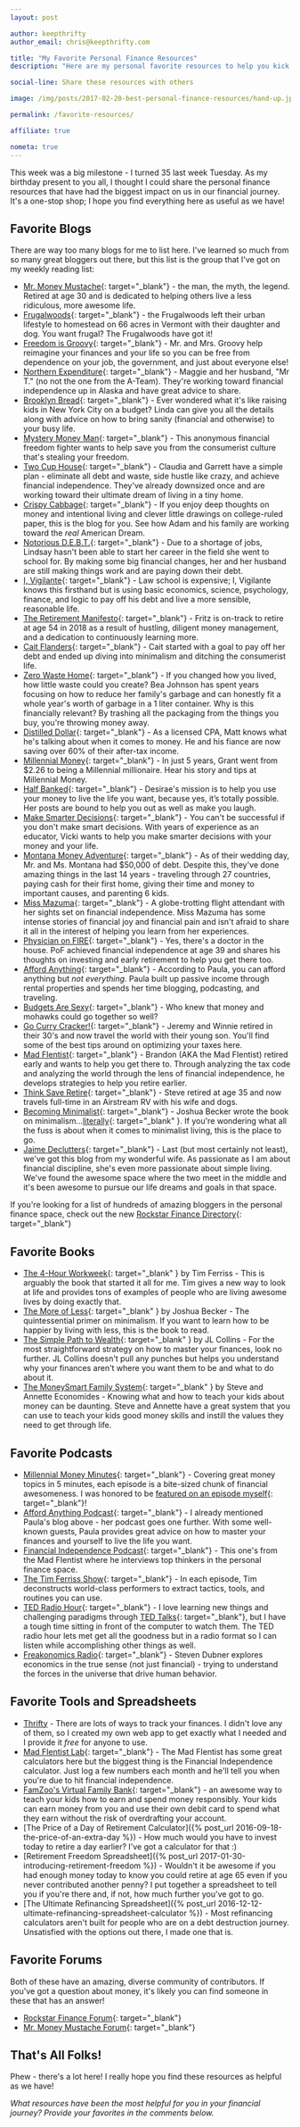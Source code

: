 ```yaml
---
layout: post

author: keepthrifty
author_email: chris@keepthrifty.com

title: "My Favorite Personal Finance Resources"
description: "Here are my personal favorite resources to help you kick financial butt. Blogs, books, podcasts, tools, spreadsheets, and more - find the best of the best here."

social-line: Share these resources with others

image: /img/posts/2017-02-20-best-personal-finance-resources/hand-up.jpg

permalink: /favorite-resources/

affiliate: true

nometa: true
---
```


This week was a big milestone - I turned 35 last week Tuesday. As my birthday present to you all, I thought I could share the personal finance resources that have had the biggest impact on us in our financial journey. It's a one-stop shop; I hope you find everything here as useful as we have!

## Favorite Blogs

There are way too many blogs for me to list here. I've learned so much from so many great bloggers out there, but this list is the group that I've got on my weekly reading list:

- [Mr. Money Mustache](http://www.mrmoneymustache.com/){: target="_blank"} - the man, the myth, the legend. Retired at age 30 and is dedicated to helping others live a less ridiculous, more awesome life.
- [Frugalwoods](http://www.frugalwoods.com/){: target="_blank"} - the Frugalwoods left their urban lifestyle to homestead on 66 acres in Vermont with their daughter and dog. You want frugal? The Frugalwoods have got it!
- [Freedom is Groovy](http://freedomisgroovy.com/){: target="_blank"} - Mr. and Mrs. Groovy help reimagine your finances and your life so you can be free from dependence on your job, the government, and just about everyone else!
- [Northern Expenditure](http://northernexpenditure.com/){: target="_blank"} - Maggie and her husband, "Mr T." (no not the one from the A-Team). They're working toward financial independence up in Alaska and have great advice to share.
- [Brooklyn Bread](http://www.bklynbread.com/){: target="_blank"} - Ever wondered what it's like raising kids in New York City on a budget? Linda can give you all the details along with advice on how to bring sanity (financial and otherwise) to your busy life.
- [Mystery Money Man](http://www.mysterymoneyman.com/){: target="_blank"} - This anonymous financial freedom fighter wants to help save you from the consumerist culture that's stealing your freedom.
- [Two Cup House](http://twocuphouse.com/){: target="_blank"} - Claudia and Garrett have a simple plan - eliminate all debt and waste, side hustle like crazy, and achieve financial independence. They've already downsized once and are working toward their ultimate dream of living in a tiny home.
- [Crispy Cabbage](https://crispycabbage.com/){: target="_blank"} - If you enjoy deep thoughts on money and intentional living and clever little drawings on college-ruled paper, this is the blog for you. See how Adam and his family are working toward the _real_ American Dream.
- [Notorious D.E.B.T.](http://notoriousdebt.com/){: target="_blank"} - Due to a shortage of jobs, Lindsay hasn't been able to start her career in the field she went to school for. By making some big financial changes, her and her husband are still making things work and are paying down their debt.
- [I, Vigilante](http://www.ivigilante.com/){: target="_blank"} - Law school is expensive; I, Vigilante knows this firsthand but is using basic economics, science, psychology, finance, and logic to pay off his debt and live a more sensible, reasonable life.
- [The Retirement Manifesto](http://www.theretirementmanifesto.com/){: target="_blank"} - Fritz is on-track to retire at age 54 in 2018 as a result of hustling, diligent money management, and a dedication to continuously learning more.
- [Cait Flanders](http://caitflanders.com/){: target="_blank"} - Cait started with a goal to pay off her debt and ended up diving into minimalism and ditching the consumerist life.
- [Zero Waste Home](http://www.zerowastehome.com/){: target="_blank"} - If you changed how you lived, how little waste could you create? Bea Johnson has spent years focusing on how to reduce her family's garbage and can honestly fit a whole year's worth of garbage in a 1 liter container. Why is this financially relevant? By trashing all the packaging from the things you buy, you're throwing money away.
- [Distilled Dollar](http://distilleddollar.com/){: target="_blank"} - As a licensed CPA, Matt knows what he's talking about when it comes to money. He and his fiance are now saving over 60% of their after-tax income.
- [Millennial Money](http://millennialmoney.com/){: target="_blank"} - In just 5 years, Grant went from $2.26 to being a Millennial millionaire. Hear his story and tips at Millennial Money.
- [Half Banked](http://www.halfbanked.com/){: target="_blank"} - Desirae's mission is to help you use your money to live the life you want, because yes, it’s totally possible. Her posts are bound to help you out as well as make you laugh.
- [Make Smarter Decisions](http://www.makesmarterdecisions.com/){: target="_blank"} - You can't be successful if you don't make smart decisions. With years of experience as an educator, Vicki wants to help you make smarter decisions with your money and your life.
- [Montana Money Adventure](http://www.montanamoneyadventures.com/){: target="_blank"} - As of their wedding day, Mr. and Ms. Montana had $50,000 of debt. Despite this, they've done amazing things in the last 14 years - traveling through 27 countries, paying cash for their first home, giving their time and money to important causes, and parenting 6 kids.
- [Miss Mazuma](https://missmazuma.com/){: target="_blank"} - A globe-trotting flight attendant with her sights set on financial independence. Miss Mazuma has some intense stories of financial joy and financial pain and isn't afraid to share it all in the interest of helping you learn from her experiences.
- [Physician on FIRE](http://www.physicianonfire.com/){: target="_blank"} - Yes, there's a doctor in the house. PoF achieved financial independence at age 39 and shares his thoughts on investing and early retirement to help you get there too.
- [Afford Anything](http://affordanything.com/){: target="_blank"} - According to Paula, you can afford anything but _not everything_. Paula built up passive income through rental properties and spends her time blogging, podcasting, and traveling.
- [Budgets Are Sexy](http://www.budgetsaresexy.com/){: target="_blank"} - Who knew that money and mohawks could go together so well?
- [Go Curry Cracker!](http://www.gocurrycracker.com/){: target="_blank"} - Jeremy and Winnie retired in their 30's and now travel the world with their young son. You'll find some of the best tips around on optimizing your taxes here.
- [Mad FIentist](http://www.madfientist.com/){: target="_blank"} - Brandon (AKA the Mad FIentist) retired early and wants to help you get there to. Through analyzing the tax code and analyzing the world through the lens of financial independence, he develops strategies to help you retire earlier.
- [Think Save Retire](http://www.thinksaveretire.com/){: target="_blank"} - Steve retired at age 35 and now travels full-time in an Airstream RV with his wife and dogs.
- [Becoming Minimalist](http://www.becomingminimalist.com/){: target="_blank"} - Joshua Becker wrote the book on minimalism...[literally](http://themoreofless.com/){: target="_blank" }. If you're wondering what all the fuss is about when it comes to minimalist living, this is the place to go.
- [Jaime Declutters](http://www.jaimedeclutters.com){: target="_blank"} - Last (but most certainly not least), we've got this blog from my wonderful wife. As passionate as I am about financial discipline, she's even more passionate about simple living. We've found the awesome space where the two meet in the middle and it's been awesome to pursue our life dreams and goals in that space.

If you're looking for a list of hundreds of amazing bloggers in the personal finance space, check out the new [Rockstar Finance Directory](http://directory.rockstarfinance.com/personal-finance-blogs/){: target="_blank"}

## Favorite Books

- [The 4-Hour Workweek](https://tim.blog/){: target="_blank" } by Tim Ferriss - This is arguably the book that started it all for me. Tim gives a new way to look at life and provides tons of examples of people who are living awesome lives by doing exactly that.
- [The More of Less](http://themoreofless.com/){: target="_blank" } by Joshua Becker - The quintessential primer on minimalism. If you want to learn how to be happier by living with less, this is the book to read.
- [The Simple Path to Wealth](http://jlcollinsnh.com/2016/06/18/the-simple-path-to-wealth-is-now-published/){: target="_blank" } by JL Collins - For the most straightforward strategy on how to master your finances, look no further. JL Collins doesn't pull any punches but helps you understand why your finances aren't where you want them to be and what to do about it.
- [The MoneySmart Family System](http://moneysmartfamily.com/product/parenting-moneysmart-family-system-book/){: target="_blank" } by Steve and Annette Economides - Knowing what and how to teach your kids about money can be daunting. Steve and Annette have a great system that you can use to teach your kids good money skills and instill the values they need to get through life.

## Favorite Podcasts

- [Millennial Money Minutes](http://podcast.millennialmoney.com/){: target="_blank"} - Covering great money topics in 5 minutes, each episode is a bite-sized chunk of financial awesomeness. I was honored to be [featured on an episode myself](http://podcast.millennialmoney.com/e/interview-chris-keepthrifty/){: target="_blank"}!
- [Afford Anything Podcast](http://podcast.affordanything.com/){: target="_blank"} - I already mentioned Paula's blog above - her podcast goes one further. With some well-known guests, Paula provides great advice on how to master your finances and yourself to live the life you want.
- [Financial Independence Podcast](http://www.madfientist.com/podcast/){: target="_blank"} - This one's from the Mad FIentist where he interviews top thinkers in the personal finance space.
- [The Tim Ferriss Show](http://tim.blog/podcast/){: target="_blank"} - In each episode, Tim deconstructs world-class performers to extract tactics, tools, and routines you can use.
- [TED Radio Hour](http://www.npr.org/programs/ted-radio-hour/){: target="_blank"} - I love learning new things and challenging paradigms through [TED Talks](https://www.ted.com/){: target="_blank"}, but I have a tough time sitting in front of the computer to watch them. The TED radio hour lets met get all the goodness but in a radio format so I can listen while accomplishing other things as well.
- [Freakonomics Radio](http://freakonomics.com/archive/){: target="_blank"} - Steven Dubner explores economics in the true sense (not just financial) - trying to understand the forces in the universe that drive human behavior.

## Favorite Tools and Spreadsheets

- [Thrifty]({{site.url}}/thrifty) - There are lots of ways to track your finances. I didn't love any of them, so I created my own web app to get exactly what I needed and I provide it _free_ for anyone to use.
- [Mad FIentist Lab](https://lab.madfientist.com/sign_up){: target="_blank"} - The Mad FIentist has some great calculators here but the biggest thing is the Financial Independence calculator. Just log a few numbers each month and he'll tell you when you're due to hit financial independence.
- [FamZoo's Virtual Family Bank](http://famzoo.com/){: target="_blank"} - an awesome way to teach your kids how to earn and spend money responsibly. Your kids can earn money from you and use their own debit card to spend what they earn without the risk of overdrafting your account.
- [The Price of a Day of Retirement Calculator]({% post_url 2016-09-18-the-price-of-an-extra-day %}) - How much would you have to invest today to retire a day earlier? I've got a calculator for that :)
- [Retirement Freedom Spreadsheet]({% post_url 2017-01-30-introducing-retirement-freedom %}) - Wouldn't it be awesome if you had enough money today to know you could retire at age 65 even if you never contributed another penny? I put together a spreadsheet to tell you if you're there and, if not, how much further you've got to go.
- [The Ultimate Refinancing Spreadsheet]({% post_url 2016-12-12-ultimate-refinancing-spreadsheet-calculator %}) - Most refinancing calculators aren't built for people who are on a debt destruction journey. Unsatisfied with the options out there, I made one that is.

## Favorite Forums

Both of these have an amazing, diverse community of contributors. If you've got a question about money, it's likely you can find someone in these that has an answer!

- [Rockstar Finance Forum](http://forums.rockstarfinance.com/){: target="_blank"}
- [Mr. Money Mustache Forum](http://forum.mrmoneymustache.com/){: target="_blank"}

## That's All Folks!

Phew - there's a lot here! I really hope you find these resources as helpful as we have!

_What resources have been the most helpful for you in your financial journey? Provide your favorites in the comments below._
